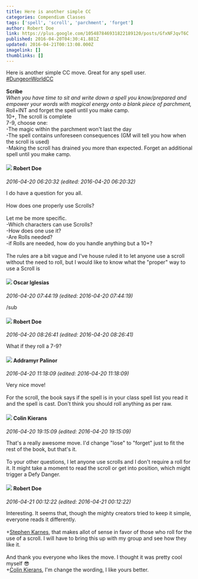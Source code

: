 ```yaml
---
title: Here is another simple CC
categories: Compendium Classes
tags: ['spell', 'scroll', 'parchment', 'forget']
author: Robert Doe
link: https://plus.google.com/105487846931822189120/posts/GfxNFJqvT6C
published: 2016-04-20T04:30:41.881Z
updated: 2016-04-21T00:13:08.000Z
imagelink: []
thumblinks: []
---
```


Here is another simple CC move. Great for any spell user. <a rel="nofollow" class="ot-hashtag" href="https://plus.google.com/s/%23DungeonWorldCC/posts">#DungeonWorldCC</a><br /><br /><b>Scribe</b><br /><i>When you have time to sit and write down a spell you know/prepared and empower your words with magical energy onto a blank piece of parchment,</i> Roll+INT and forget the spell until you make camp.<br />10+, The scroll is complete<br />7-9, choose one:<br />-The magic within the parchment won&#39;t last the day<br />-The spell contains unforeseen consequences (GM will tell you how when the scroll is used)<br />-Making the scroll has drained you more than expected. Forget an additional spell until you make camp.﻿
<div id='comment z12ysvjr4qrejbq2x235x3iimquuyzcgm04'>
  <h4><img src='{{site.baseurl}}//images/avatars/105487846931822189120_photo.jpg'> Robert Doe</h4>
      <p><cite>2016-04-20 06:20:32 (edited: 2016-04-20 06:20:32)</cite></p>
        <p>I do have a question for you all.<br /><br />How does one properly use Scrolls?<br /><br />Let me be more specific. <br />-Which characters can use Scrolls?<br />-How does one use it?<br />-Are Rolls needed?<br />-if Rolls are needed, how do you handle anything but a 10+?<br /><br />The rules are a bit vague and I&#39;ve house ruled it to let anyone use a scroll without the need to roll, but I would like to know what the &quot;proper&quot; way to use a Scroll is</p>
</div>
        

<div id='comment z12ysvjr4qrejbq2x235x3iimquuyzcgm04'>
  <h4><img src='{{site.baseurl}}//images/avatars/109372144039403367253_photo.jpg'> Oscar Iglesias</h4>
      <p><cite>2016-04-20 07:44:19 (edited: 2016-04-20 07:44:19)</cite></p>
        <p>/sub</p>
</div>
        

<div id='comment z12ysvjr4qrejbq2x235x3iimquuyzcgm04'>
  <h4><img src='{{site.baseurl}}//images/avatars/105487846931822189120_photo.jpg'> Robert Doe</h4>
      <p><cite>2016-04-20 08:26:41 (edited: 2016-04-20 08:26:41)</cite></p>
        <p>What if they roll a 7-9?</p>
</div>
        

<div id='comment z12ysvjr4qrejbq2x235x3iimquuyzcgm04'>
  <h4><img src='{{site.baseurl}}//images/avatars/100410765634052727875_photo.jpg'> Addramyr Palinor</h4>
      <p><cite>2016-04-20 11:18:09 (edited: 2016-04-20 11:18:09)</cite></p>
        <p>Very nice move! <br /><br />For the scroll, the book says if the spell is in your class spell list you read it and the spell is cast. Don&#39;t think you should roll anything as per raw.</p>
</div>
        

<div id='comment z12ysvjr4qrejbq2x235x3iimquuyzcgm04'>
  <h4><img src='{{site.baseurl}}//images/avatars/102166660006024670653_photo.jpg'> Colin Kierans</h4>
      <p><cite>2016-04-20 19:15:09 (edited: 2016-04-20 19:15:09)</cite></p>
        <p>That&#39;s a really awesome move. I&#39;d change &quot;lose&quot; to &quot;forget&quot; just to fit the rest of the book, but that&#39;s it.<br /><br />To your other questions, I let anyone use scrolls and I don&#39;t require a roll for it. It might take a moment to read the scroll or get into position, which might trigger a Defy Danger.</p>
</div>
        

<div id='comment z12ysvjr4qrejbq2x235x3iimquuyzcgm04'>
  <h4><img src='{{site.baseurl}}//images/avatars/105487846931822189120_photo.jpg'> Robert Doe</h4>
      <p><cite>2016-04-21 00:12:22 (edited: 2016-04-21 00:12:22)</cite></p>
        <p>Interesting. It seems that, though the mighty creators tried to keep it simple, everyone reads it differently.<br /><br /><span class="proflinkWrapper"><span class="proflinkPrefix">+</span><a class="proflink" href="https://plus.google.com/108720310977863955899" oid="108720310977863955899">Stephen Karnes</a></span>​, that makes allot of sense in favor of those who roll for the use of a scroll. I will have to bring this up with my group and see how they like it.<br /><br />And thank you everyone who likes the move. I thought it was pretty cool myself 😎<br /><span class="proflinkWrapper"><span class="proflinkPrefix">+</span><a class="proflink" href="https://plus.google.com/102166660006024670653" oid="102166660006024670653">Colin Kierans</a></span>​, I&#39;m change the wording, I like yours better.</p>
</div>
        